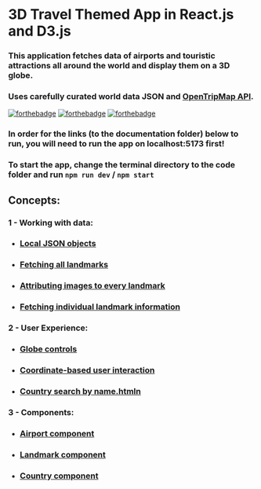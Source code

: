 # 3D Travel Themed App in React.js and D3.js
### This application fetches data of airports and touristic attractions all around the world and **display them on a 3D globe**.
### Uses carefully curated world data JSON and [OpenTripMap API](https://dev.opentripmap.org/product).

[![forthebadge](https://forthebadge.com/images/featured/featured-built-with-love.svg)](https://forthebadge.com)
[![forthebadge](https://forthebadge.com/images/badges/60-percent-of-the-time-works-every-time.svg)](https://forthebadge.com)
[![forthebadge](https://forthebadge.com/images/badges/made-with-react.svg)](https://forthebadge.com)


### In order for the links (to the documentation folder) below to run, you will need to run the app on localhost:5173 first!
### To start the app, change the terminal directory to the code folder and run `npm run dev` / `npm start`

## Concepts:
 ### 1 - Working with data:
   * ### [Local JSON objects](http://localhost:5173/Docs/JSON_objects.html)
   * ### [Fetching all landmarks](http://localhost:5173/Docs/Fetching_all_landmarks.html)
   * ### [Attributing images to every landmark](http://localhost:5173/Docs/SetCategory.html)
   * ### [Fetching individual landmark information](http://localhost:5173/Docs/Fetching_individual_landmark_info.html)

 ### 2 - User Experience:
   * ### [Globe controls](http://localhost:5173/Docs/Globe_controls.html)
   * ### [Coordinate-based user interaction](http://localhost:5173/Docs/Coordinate-based_user_interaction.html)
   * ### [Country search by name.htmln](http://localhost:5173/Docs/Country_search_by_name.html)

 ### 3 - Components:
   * ### [Airport component](http://localhost:5173/Docs/Airport_component.html)
   * ### [Landmark component](http://localhost:5173/Docs/Landmark_component.html)
   * ### [Country component](http://localhost:5173/Docs/Country_component.html)
